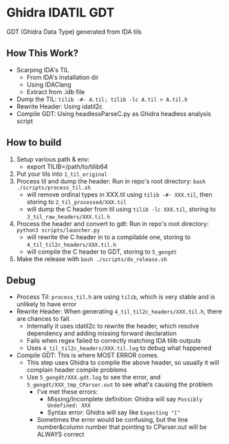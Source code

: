 # Ghidra IDATIL GDT

GDT (Ghidra Data Type) generated from IDA tils

## How This Work?

- Scarping IDA's TIL
    - From IDA's installation dir
    - Using IDAClang
    - Extract from .idb file
- Dump the TIL: `tilib -#- A.til; tilib -lc A.til > A.til.h` 
- Rewrite Header: Using idatil2c
- Compile GDT: Using headlessParseC.py as Ghidra headless analysis script

## How to build

1. Setup various path & env:
    - export TILIB=/path/to/tilib64
2. Put your tils into `1_til_original`
3. Process til and dump the header: Run in repo's root directory: `bash ./scripts/process_til.sh`
    - will remove ordinal types in XXX.til using `tilib -#- XXX.til`, then storing to `2_til_processed/XXX.til`
    - will dump the C header from til using `tilib -lc XXX.til`, storing to `3_til_raw_headers/XXX.til.h`
4. Process the header and convert to gdt: Run in repo's root directory: `python3 scripts/launcher.py`
    - will rewrite the C header in to a compilable one, storing to `4_til_til2c_headers/XXX.til.h`
    - will compile the C header to GDT, storing to `5_gengdt`
5. Make the release with `bash ./scripts/do_release.sh`

## Debug

- Process Til: `process_til.h` are using `tilib`, which is very stable and is unlikely to have error
- Rewrite Header: When generating `4_til_til2c_headers/XXX.til.h`, there are chances to fail.
    - Internally it uses idatil2c to rewrite the header, which resolve dependency and adding missing forward declaration
    - Fails when regex failed to correctly matching IDA tilib outputs
    - Uses `4_til_til2c_headers/XXX.til.log` to debug what happened
- Compile GDT: This is where MOST ERROR comes. 
    - This step uses Ghidra to compile the above header, so usually it will complain header compile problems
    - Use `5_gengdt/XXX.gdt.log` to see the error, and `5_gengdt/XXX_tmp_CParser.out` to see what's causing the problem
        - I've met these errors:
            - Missing/Incomplete definition: Ghidra will say `Possibly Undefined: XXX`
            - Syntax error: Ghidra will say like `Expecting "["`
        - Sometimes the error would be confusing, but the line number&column number that pointing to CParser.out will be ALWAYS correct
